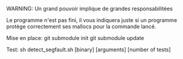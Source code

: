 WARNING: Un grand pouvoir implique de grandes responsabilitées

Le programme n'est pas fini, il vous indiquera juste si un programme protège 
correctement ses mallocs pour la commande lancé.

Mise en place:
git submodule init
git submodule update

Test:
sh detect_segfault.sh [binary] [arguments] [number of tests]
